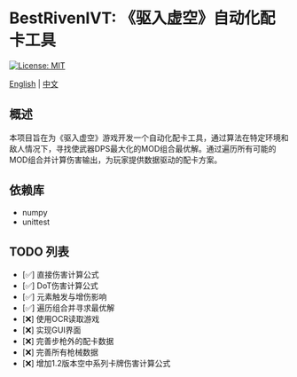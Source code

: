 # BestRivenIVT: 《驱入虚空》自动化配卡工具

[![License: MIT](https://img.shields.io/badge/License-MIT-yellow.svg)](https://opensource.org/licenses/MIT)

[English](Readme_en.md) | [中文](Readme.md)

## 概述
本项目旨在为《驱入虚空》游戏开发一个自动化配卡工具，通过算法在特定环境和敌人情况下，寻找使武器DPS最大化的MOD组合最优解。通过遍历所有可能的MOD组合并计算伤害输出，为玩家提供数据驱动的配卡方案。

## 依赖库
- numpy
- unittest

## TODO 列表
- [✅] 直接伤害计算公式
- [✅] DoT伤害计算公式
- [✅] 元素触发与增伤影响
- [✅] 遍历组合并寻求最优解
- [❌] 使用OCR读取游戏
- [❌] 实现GUI界面
- [❌] 完善步枪外的配卡数据
- [❌] 完善所有枪械数据
- [❌] 增加1.2版本空中系列卡牌伤害计算公式